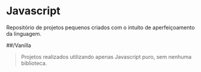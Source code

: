 # Javascript

Repositório de projetos pequenos criados com o intuito de aperfeiçoamento da linguagem.

##/Vanilla
 > Projetos realizados utilizando apenas Javascript puro, sem nenhuma biblioteca.
